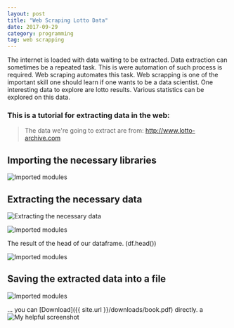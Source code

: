 ```yaml
---
layout: post
title: "Web Scraping Lotto Data"
date: 2017-09-29
category: programming 
tag: web scrapping
---
```

The internet is loaded with data waiting to be extracted. Data extraction can sometimes be a repeated task. This is were automation of such process is required. Web scraping automates this task.
Web scrapping is one of the important skill one should learn if one wants to be a data scientist. One interesting data to explore are lotto results. Various statistics can be explored on this data.

### This is a tutorial for extracting data in the web:

> The data we're going to extract are from: <a href="http://www.lotto-archive.com">http://www.lotto-archive.com</a>



## Importing the necessary libraries
![Imported modules]({{site.url}}/img/1.PNG)


## Extracting the necessary data
![Extracting the necessary data]({{site.url}}/img/2.PNG)

![Imported modules]({{site.url}}/img/3.PNG)

The result of the head of our dataframe. (df.head())

![Imported modules]({{site.url}}/img/4.PNG)
## Saving the extracted data into a file

![Imported modules]({{site.url}}/img/5.PNG)


... you can [Download]({{ site.url }}/downloads/book.pdf) directly.
a
![My helpful screenshot]({{site.url}}/assets/gstk.jpg)
